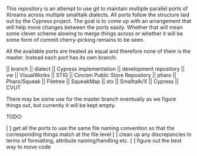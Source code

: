 This repository is an attempt to use git to maintain multiple parallel ports of Xtreams across multiple smalltalk dialects. All ports follow the structure laid out by the Cypress project. The goal is to come up with an arrangement that will help move changes between the ports easily. Whether that will mean some clever scheme alowing to merge things across or whether it will be some form of commit cherry-picking remains to be seen.

All the available ports are treated as equal and therefore none of them is the master. Instead each port has its own branch:

|| branch || dialect || Cypress implementation || development repository
|| vw || VisualWorks || STIG || Cincom Public Store Repository
|| pharo ||  Pharo/Squeak || Filetree || SqueakMap
|| stx || Smalltalk/X || Cypress || CVUT 

There may be some use for the master branch eventually as we figure things out, but currently it will be kept empty.

TODO:

 [ ] get all the ports to use the same file naming convention so that the corresponding things match at the file level
 [ ] clean up any discrepancies in terms of formatting, attribute naming/handling etc.
 [ ] figure out the best way to move code